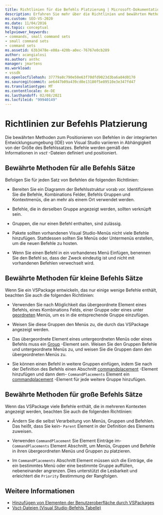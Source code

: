 ```yaml
---
title: Richtlinien für die Befehls Platzierung | Microsoft-Dokumentation
description: Erfahren Sie mehr über die Richtlinien und bewährten Methoden für die Positionierung von Befehlen in der integrierten Entwicklungsumgebung (IDE) von Visual Studio.
ms.custom: SEO-VS-2020
ms.date: 11/04/2016
ms.topic: conceptual
helpviewer_keywords:
- commands, small command sets
- small command sets
- command sets
ms.assetid: 63b3478e-e08a-420b-a0ec-76767e0cb289
author: acangialosi
ms.author: anthc
manager: jmartens
ms.workload:
- vssdk
ms.openlocfilehash: 37779a8c790e50e63f70dfd9023d3ba6a84d0170
ms.sourcegitcommit: ae6d47b09a439cd0e13180f5e89510e3e347fd47
ms.translationtype: MT
ms.contentlocale: de-DE
ms.lasthandoff: 02/08/2021
ms.locfileid: "99940149"
---
```

# <a name="command-placement-guidelines"></a>Richtlinien zur Befehls Platzierung
Die bewährten Methoden zum Positionieren von Befehlen in der integrierten Entwicklungsumgebung (IDE) von Visual Studio variieren in Abhängigkeit von der Größe des Befehlssatzes. Befehle werden gemäß den Informationen in *vsct* -Dateien definiert und positioniert.

## <a name="best-practices-for-all-command-sets"></a>Bewährte Methoden für alle Befehls Sätze
 Befolgen Sie für jeden Satz von Befehlen die folgenden Richtlinien:

- Bereiten Sie ein Diagramm der Befehlsstruktur vorab vor. Identifizieren Sie die Befehle, Kombinations Felder, Befehls Gruppen und Kontextmenüs, die an mehr als einem Ort verwendet werden.

- Befehle, die in derselben Gruppe angezeigt werden, sollten verknüpft sein.

- Gruppen, die nur einen Befehl enthalten, sind zulässig.

- Pakete sollten vorhandenen Visual Studio-Menüs nicht viele Befehle hinzufügen. Stattdessen sollten Sie Menüs oder Untermenüs erstellen, um die neuen Befehle zu hosten.

- Wenn Sie einen Befehl in ein vorhandenes Menü Einfügen, benennen Sie den Befehl so, dass der Zweck eindeutig ist und nicht mit vorhandenen Befehlen verwechselt wird.

## <a name="best-practices-for-small-command-sets"></a>Bewährte Methoden für kleine Befehls Sätze
 Wenn Sie ein VSPackage entwickeln, das nur einige wenige Befehle enthält, beachten Sie auch die folgenden Richtlinien:

- Verwenden Sie nach Möglichkeit das übergeordnete Element eines Befehls, eines Kombinations Felds, einer Gruppe oder eines unter [geordneten](../../extensibility/parent-element.md) Menüs, um es in die entsprechende Gruppe einzufügen.

- Weisen Sie diese Gruppen den Menüs zu, die durch das VSPackage angezeigt werden.

- Das übergeordnete Element eines untergeordneten Menüs oder eines Befehls muss ein [Group](../../extensibility/group-element.md) -Element sein. Weisen Sie den Gruppen Befehle und untergeordnete Menüs zu, und weisen Sie die Gruppen dann den übergeordneten Menüs zu.

- Sie können einen Befehl in weitere Gruppen einfügen, indem Sie nach der Definition des Befehls einen Abschnitt [commandplacement](../../extensibility/commandplacements-element.md) -Element hinzufügen und dann dem- `CommandPlacements` Element ein [commandplacement](../../extensibility/commandplacement-element.md) -Element für jede weitere Gruppe hinzufügen.

## <a name="best-practices-for-large-command-sets"></a>Bewährte Methoden für große Befehls Sätze
 Wenn das VSPackage viele Befehle enthält, die in mehreren Kontexten angezeigt werden, beachten Sie auch die folgenden Richtlinien:

- Ändern Sie die selbst Verarbeitung von Menüs, Gruppen und Befehlen. Das heißt, dass Sie kein- `Parent` Element in der Definition des Elements zuweisen.

- Verwenden `CommandPlacement` Sie Element Einträge im- `CommandPlacements` Element Abschnitt, um Menüs, Gruppen und Befehle in ihren übergeordneten Menüs und Gruppen zu platzieren.

- Im `CommandPlacements` Abschnitt Element müssen sich die Einträge, die ein bestimmtes Menü oder eine bestimmte Gruppe auffüllen, nebeneinander angrenzen. Dies unterstützt die Lesbarkeit und erleichtert die `Priority` Bestimmung der Rangfolgen.

## <a name="see-also"></a>Weitere Informationen
- [Hinzufügen von Elementen der Benutzeroberfläche durch VSPackages](../../extensibility/internals/how-vspackages-add-user-interface-elements.md)
- [Vsct-Dateien (Visual Studio-Befehls Tabelle)](../../extensibility/internals/visual-studio-command-table-dot-vsct-files.md)
